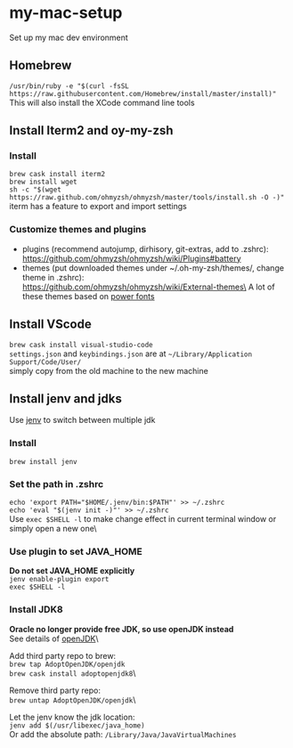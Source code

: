 # my-mac-setup
Set up my mac dev environment

## Homebrew
`/usr/bin/ruby -e "$(curl -fsSL https://raw.githubusercontent.com/Homebrew/install/master/install)"`\
This will also install the XCode command line tools

## Install Iterm2 and oy-my-zsh
### Install 
`brew cask install iterm2`\
`brew install wget`\
`sh -c "$(wget https://raw.github.com/ohmyzsh/ohmyzsh/master/tools/install.sh -O -)"`\
iterm has a feature to export and import settings

### Customize themes and plugins
* plugins (recommend autojump, dirhisory, git-extras, add to .zshrc):\
https://github.com/ohmyzsh/ohmyzsh/wiki/Plugins#battery
* themes (put downloaded themes under ~/.oh-my-zsh/themes/, change theme in .zshrc):\
https://github.com/ohmyzsh/ohmyzsh/wiki/External-themes\
A lot of these themes based on [power fonts](https://github.com/powerline/fonts)

## Install VScode
`brew cask install visual-studio-code`\
`settings.json` and `keybindings.json` are at `~/Library/Application Support/Code/User/`\
simply copy from the old machine to the new machine

## Install jenv and jdks
Use [jenv](https://github.com/jenv/jenv) to switch between multiple jdk

### Install
`brew install jenv`

### Set the path in .zshrc
`echo 'export PATH="$HOME/.jenv/bin:$PATH"' >> ~/.zshrc`\
`echo 'eval "$(jenv init -)"' >> ~/.zshrc`\
Use `exec $SHELL -l` to make change effect in current terminal window or simply open a new one\

### Use plugin to set JAVA_HOME
**Do not set JAVA_HOME explicitly**\
`jenv enable-plugin export`\
`exec $SHELL -l`

### Install JDK8
**Oracle no longer provide free JDK, so use openJDK instead**\
See details of [openJDK](https://github.com/AdoptOpenJDK/homebrew-openjdk)\

Add third party repo to brew:\
`brew tap AdoptOpenJDK/openjdk`\
`brew cask install adoptopenjdk8`\

Remove third party repo:\
`brew untap AdoptOpenJDK/openjdk`\

Let the jenv know the jdk location:\
`jenv add $(/usr/libexec/java_home)`\
Or add the absolute path:
`/Library/Java/JavaVirtualMachines`



